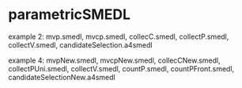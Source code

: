 # parametricSMEDL

example 2: mvp.smedl, mvcp.smedl, collecC.smedl, collectP.smedl, collectV.smedl, candidateSelection.a4smedl


example 4: mvpNew.smedl, mvcpNew.smedl, collecCNew.smedl, collectPUni.smedl, collectV.smedl, countP.smedl, countPFront.smedl, candidateSelectionNew.a4smedl
